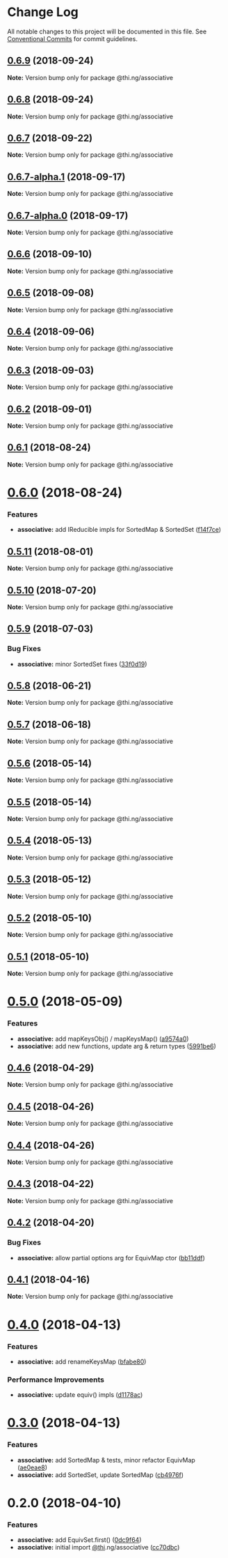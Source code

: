 # Change Log

All notable changes to this project will be documented in this file.
See [Conventional Commits](https://conventionalcommits.org) for commit guidelines.

<a name="0.6.9"></a>
## [0.6.9](https://github.com/thi-ng/umbrella/compare/@thi.ng/associative@0.6.8...@thi.ng/associative@0.6.9) (2018-09-24)

**Note:** Version bump only for package @thi.ng/associative





<a name="0.6.8"></a>
## [0.6.8](https://github.com/thi-ng/umbrella/compare/@thi.ng/associative@0.6.7...@thi.ng/associative@0.6.8) (2018-09-24)

**Note:** Version bump only for package @thi.ng/associative





<a name="0.6.7"></a>
## [0.6.7](https://github.com/thi-ng/umbrella/compare/@thi.ng/associative@0.6.7-alpha.1...@thi.ng/associative@0.6.7) (2018-09-22)

**Note:** Version bump only for package @thi.ng/associative





<a name="0.6.7-alpha.1"></a>
## [0.6.7-alpha.1](https://github.com/thi-ng/umbrella/compare/@thi.ng/associative@0.6.7-alpha.0...@thi.ng/associative@0.6.7-alpha.1) (2018-09-17)

**Note:** Version bump only for package @thi.ng/associative





<a name="0.6.7-alpha.0"></a>
## [0.6.7-alpha.0](https://github.com/thi-ng/umbrella/compare/@thi.ng/associative@0.6.6...@thi.ng/associative@0.6.7-alpha.0) (2018-09-17)

**Note:** Version bump only for package @thi.ng/associative





<a name="0.6.6"></a>
## [0.6.6](https://github.com/thi-ng/umbrella/compare/@thi.ng/associative@0.6.5...@thi.ng/associative@0.6.6) (2018-09-10)

**Note:** Version bump only for package @thi.ng/associative





<a name="0.6.5"></a>
## [0.6.5](https://github.com/thi-ng/umbrella/compare/@thi.ng/associative@0.6.4...@thi.ng/associative@0.6.5) (2018-09-08)

**Note:** Version bump only for package @thi.ng/associative





<a name="0.6.4"></a>
## [0.6.4](https://github.com/thi-ng/umbrella/compare/@thi.ng/associative@0.6.3...@thi.ng/associative@0.6.4) (2018-09-06)




**Note:** Version bump only for package @thi.ng/associative

<a name="0.6.3"></a>
## [0.6.3](https://github.com/thi-ng/umbrella/compare/@thi.ng/associative@0.6.2...@thi.ng/associative@0.6.3) (2018-09-03)




**Note:** Version bump only for package @thi.ng/associative

<a name="0.6.2"></a>
## [0.6.2](https://github.com/thi-ng/umbrella/compare/@thi.ng/associative@0.6.1...@thi.ng/associative@0.6.2) (2018-09-01)




**Note:** Version bump only for package @thi.ng/associative

<a name="0.6.1"></a>
## [0.6.1](https://github.com/thi-ng/umbrella/compare/@thi.ng/associative@0.6.0...@thi.ng/associative@0.6.1) (2018-08-24)




**Note:** Version bump only for package @thi.ng/associative

<a name="0.6.0"></a>
# [0.6.0](https://github.com/thi-ng/umbrella/compare/@thi.ng/associative@0.5.11...@thi.ng/associative@0.6.0) (2018-08-24)


### Features

* **associative:** add IReducible impls for SortedMap & SortedSet ([f14f7ce](https://github.com/thi-ng/umbrella/commit/f14f7ce))




<a name="0.5.11"></a>
## [0.5.11](https://github.com/thi-ng/umbrella/compare/@thi.ng/associative@0.5.10...@thi.ng/associative@0.5.11) (2018-08-01)




**Note:** Version bump only for package @thi.ng/associative

<a name="0.5.10"></a>
## [0.5.10](https://github.com/thi-ng/umbrella/compare/@thi.ng/associative@0.5.9...@thi.ng/associative@0.5.10) (2018-07-20)




**Note:** Version bump only for package @thi.ng/associative

<a name="0.5.9"></a>
## [0.5.9](https://github.com/thi-ng/umbrella/compare/@thi.ng/associative@0.5.8...@thi.ng/associative@0.5.9) (2018-07-03)


### Bug Fixes

* **associative:** minor SortedSet fixes ([33f0d19](https://github.com/thi-ng/umbrella/commit/33f0d19))




<a name="0.5.8"></a>
## [0.5.8](https://github.com/thi-ng/umbrella/compare/@thi.ng/associative@0.5.7...@thi.ng/associative@0.5.8) (2018-06-21)




**Note:** Version bump only for package @thi.ng/associative

<a name="0.5.7"></a>
## [0.5.7](https://github.com/thi-ng/umbrella/compare/@thi.ng/associative@0.5.6...@thi.ng/associative@0.5.7) (2018-06-18)




**Note:** Version bump only for package @thi.ng/associative

<a name="0.5.6"></a>
## [0.5.6](https://github.com/thi-ng/umbrella/compare/@thi.ng/associative@0.5.5...@thi.ng/associative@0.5.6) (2018-05-14)




**Note:** Version bump only for package @thi.ng/associative

<a name="0.5.5"></a>
## [0.5.5](https://github.com/thi-ng/umbrella/compare/@thi.ng/associative@0.5.4...@thi.ng/associative@0.5.5) (2018-05-14)




**Note:** Version bump only for package @thi.ng/associative

<a name="0.5.4"></a>
## [0.5.4](https://github.com/thi-ng/umbrella/compare/@thi.ng/associative@0.5.3...@thi.ng/associative@0.5.4) (2018-05-13)




**Note:** Version bump only for package @thi.ng/associative

<a name="0.5.3"></a>
## [0.5.3](https://github.com/thi-ng/umbrella/compare/@thi.ng/associative@0.5.2...@thi.ng/associative@0.5.3) (2018-05-12)




**Note:** Version bump only for package @thi.ng/associative

<a name="0.5.2"></a>
## [0.5.2](https://github.com/thi-ng/umbrella/compare/@thi.ng/associative@0.5.1...@thi.ng/associative@0.5.2) (2018-05-10)




**Note:** Version bump only for package @thi.ng/associative

<a name="0.5.1"></a>
## [0.5.1](https://github.com/thi-ng/umbrella/compare/@thi.ng/associative@0.5.0...@thi.ng/associative@0.5.1) (2018-05-10)




**Note:** Version bump only for package @thi.ng/associative

<a name="0.5.0"></a>
# [0.5.0](https://github.com/thi-ng/umbrella/compare/@thi.ng/associative@0.4.6...@thi.ng/associative@0.5.0) (2018-05-09)


### Features

* **associative:** add mapKeysObj() / mapKeysMap() ([a9574a0](https://github.com/thi-ng/umbrella/commit/a9574a0))
* **associative:** add new functions, update arg & return types ([5991be6](https://github.com/thi-ng/umbrella/commit/5991be6))




<a name="0.4.6"></a>
## [0.4.6](https://github.com/thi-ng/umbrella/compare/@thi.ng/associative@0.4.5...@thi.ng/associative@0.4.6) (2018-04-29)




**Note:** Version bump only for package @thi.ng/associative

<a name="0.4.5"></a>
## [0.4.5](https://github.com/thi-ng/umbrella/compare/@thi.ng/associative@0.4.4...@thi.ng/associative@0.4.5) (2018-04-26)




**Note:** Version bump only for package @thi.ng/associative

<a name="0.4.4"></a>
## [0.4.4](https://github.com/thi-ng/umbrella/compare/@thi.ng/associative@0.4.3...@thi.ng/associative@0.4.4) (2018-04-26)




**Note:** Version bump only for package @thi.ng/associative

<a name="0.4.3"></a>
## [0.4.3](https://github.com/thi-ng/umbrella/compare/@thi.ng/associative@0.4.2...@thi.ng/associative@0.4.3) (2018-04-22)




**Note:** Version bump only for package @thi.ng/associative

<a name="0.4.2"></a>
## [0.4.2](https://github.com/thi-ng/umbrella/compare/@thi.ng/associative@0.4.1...@thi.ng/associative@0.4.2) (2018-04-20)


### Bug Fixes

* **associative:** allow partial options arg for EquivMap ctor ([bb11ddf](https://github.com/thi-ng/umbrella/commit/bb11ddf))




<a name="0.4.1"></a>
## [0.4.1](https://github.com/thi-ng/umbrella/compare/@thi.ng/associative@0.4.0...@thi.ng/associative@0.4.1) (2018-04-16)




**Note:** Version bump only for package @thi.ng/associative

<a name="0.4.0"></a>
# [0.4.0](https://github.com/thi-ng/umbrella/compare/@thi.ng/associative@0.3.0...@thi.ng/associative@0.4.0) (2018-04-13)


### Features

* **associative:** add renameKeysMap ([bfabe80](https://github.com/thi-ng/umbrella/commit/bfabe80))


### Performance Improvements

* **associative:** update equiv() impls ([d1178ac](https://github.com/thi-ng/umbrella/commit/d1178ac))




<a name="0.3.0"></a>
# [0.3.0](https://github.com/thi-ng/umbrella/compare/@thi.ng/associative@0.2.0...@thi.ng/associative@0.3.0) (2018-04-13)


### Features

* **associative:** add SortedMap & tests, minor refactor EquivMap ([ae0eae8](https://github.com/thi-ng/umbrella/commit/ae0eae8))
* **associative:** add SortedSet, update SortedMap ([cb4976f](https://github.com/thi-ng/umbrella/commit/cb4976f))




<a name="0.2.0"></a>
# 0.2.0 (2018-04-10)


### Features

* **associative:** add EquivSet.first() ([0dc9f64](https://github.com/thi-ng/umbrella/commit/0dc9f64))
* **associative:** initial import [@thi](https://github.com/thi).ng/associative ([cc70dbc](https://github.com/thi-ng/umbrella/commit/cc70dbc))
